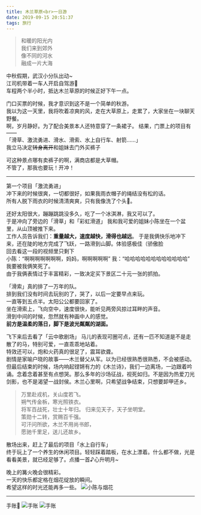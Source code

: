 ```yaml
---
title: 木兰草原<br>一日游
date: 2019-09-15 20:51:37
tags: 旅行
---
```

>和暖的阳光内  
我们来到郊外  
像不同的河水  
融成一片大海  

<!--more-->

中秋假期，武汉小分队出动~   
江司机带着一车人开启自驾游🚗  
车程两个半小时，抵达木兰草原的时候正好下午一点。  

门口买票的时候，我才意识到这不是一个简单的秋游。  
我以为这一天里，我将吹着凉爽的风，走在大草原上，走累了，大家坐在一块聊天野餐。  
啊，岁月静好。为了配合美景本人还特意穿了一条裙子。
结果，门票上的项目有——  
「滑草、激流勇进、滑水、滑索、水上自行车、射箭……」  
我立马决定~~转身离开~~和姐妹去门外买裤子

可这种景点哪有卖裤子的啊，满商店都是大草帽。  
不管了，那我也要玩！开冲！  
***
第一个项目「激流勇进」  
冲下来的时候很爽，一切都很好，如果我雨衣帽子的绳结没有松的话。  
所有人脱下雨衣的时候清清爽爽，只有我像洗了个头🚿。  

还好太阳很大，蹦蹦跳跳没多久，吃了一个冰淇淋，我又可以了。  
于是冲向了旁边的「滑草」和「彩虹滑道」
我和我可爱的姐妹小陈坐在一个盆里，从山顶被推下来。  
工作人员告诉我们：**重量越大，速度越快，滑得也越远**。
于是我俩快乐地冲下来，还在陡的地方完成了飞跃，一路滑到山脚。体验感极佳（骄傲脸  
回去看这一段的视频里只剩下  
小陈：“啊啊啊啊啊啊啊，妈妈，啊啊啊啊啊”
我：“哈哈哈哈哈哈哈哈哈哈哈哈”  
我要被我俩笑死了。  
由于我俩表情过于丰富精彩，一致决定买下景区二十元一张的抓拍。  

「滑索」真的排了一万年的队。  
排到我们没有时间去玩别的了，哭了，以后一定要早点来玩。  
一直等到五点半。太阳公公都要回家了。  
坐在滑索上，飞向空中，速度很快，能听见两旁风掠过耳畔的声音。  
滑到中间的时候，忽然就有种画中人的感觉。    
**前方是温柔的落日，脚下是波光粼粼的湖面。**  

飞下来后去看了「云中歌剧场」 
马儿的表现可圈可点，还有一匹不知道是不是走散了的马，特别可爱，一直乖乖地站着。  
特效还可以，炮和火药真的很足了，震耳欲聋。  
剧情是家喻户晓的故事——木兰替父从军。以为已经很熟悉很熟悉，不会被感动。但最后结束的时候，场内响起铿锵有力的《木兰诗》，我们一边离场，一边跟着吟诵。念着念着甚至有点想哭。那么多年的沙场征战，视死如归。不是因为热爱刀光剑影，也不是渴望一战封侯。木兰心里啊，只希望战争结束，只想要卸甲还乡。
>万里赴戎机，关山度若飞。  
朔气传金柝，寒光照铁衣。  
将军百战死，壮士十年归。
归来见天子，天子坐明堂。  
策勋十二转，赏赐百千强。  
可汗问所欲，木兰不用尚书郎，  
愿驰千里足，送儿还故乡。

散场出来，赶上了最后的项目「水上自行车」  
终于玩上了一个养生的休闲项目。轻轻踩着踏板，在水上漂着。什么都不做，光是看看美景，就已经足够了。点播一首<a href="https://music.163.com/#/song?id=109968" style="text-decoration:none">♪心升明月</a>~

晚上的篝火晚会很精彩。  
一天的快乐都定格在烟花绽放的瞬间。  
希望这样的时光还能再多一些。
![小陈与烟花](https://lsq210.github.io/photo-album/life/Molan-Grassland/烟花.jpg)


***
手账📝
![手账](https://lsq210.github.io/photo-album/life/Molan-Grassland/手账1.jpg)
![手账](https://lsq210.github.io/photo-album/life/Molan-Grassland/手账2.jpg)
